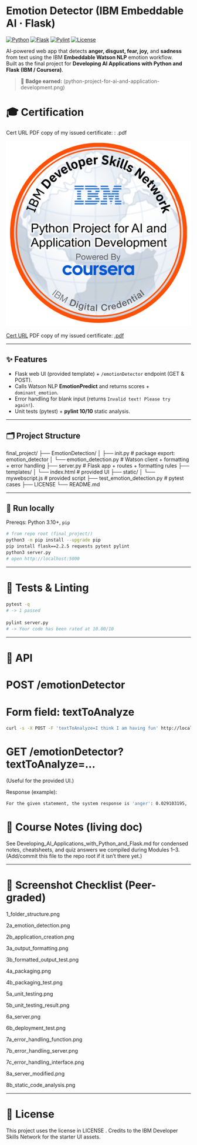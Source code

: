 # Emotion Detector (IBM Embeddable AI · Flask)

[![Python](https://img.shields.io/badge/python-3.10%2B-blue)](#)
[![Flask](https://img.shields.io/badge/flask-2.2-lightgrey)](#)
[![Pylint](https://img.shields.io/badge/pylint-10.00%2F10-brightgreen)](#)
[![License](https://img.shields.io/github/license/johndtwaldron/oaqjp-final-project-emb-ai)](LICENSE)

AI-powered web app that detects **anger, disgust, fear, joy,** and **sadness** from text using the IBM **Embeddable Watson NLP** emotion workflow.  
Built as the final project for **Developing AI Applications with Python and Flask (IBM / Coursera)**.

> 🔖 **Badge earned:** (python-project-for-ai-and-application-development.png)

# 🎓 Certification

Cert URL PDF copy of my issued certificate: : .pdf

![Credly Badge: ](python-project-for-ai-and-application-development.png)

[Cert URL](https://www.coursera.org/learn/python-project-for-ai-application-development?specialization=devops-and-software-engineering)
PDF copy of my issued certificate: [.pdf](.pdf)



---

## ✨ Features

- Flask web UI (provided template) + `/emotionDetector` endpoint (GET & POST).
- Calls Watson NLP **EmotionPredict** and returns scores + `dominant_emotion`.
- Error handling for blank input (returns `Invalid text! Please try again!`).
- Unit tests (pytest) + **pylint 10/10** static analysis.

---

## 🗂 Project Structure

final_project/
├── EmotionDetection/
│ ├── init.py # package export: emotion_detector
│ └── emotion_detection.py # Watson client + formatting + error handling
├── server.py # Flask app + routes + formatting rules
├── templates/
│ └── index.html # provided UI
├── static/
│ └── mywebscript.js # provided script
├── test_emotion_detection.py # pytest cases
├── LICENSE
└── README.md

---

## 🚀 Run locally

Prereqs: Python 3.10+, `pip`

```bash
# from repo root (final_project/)
python3 -m pip install --upgrade pip
pip install flask==2.2.5 requests pytest pylint
python3 server.py
# open http://localhost:5000
```


---

# 🧪 Tests & Linting

```bash
pytest -q
# -> 1 passed

pylint server.py
# -> Your code has been rated at 10.00/10
```

--- 

# 🔌 API
# POST /emotionDetector

# Form field: textToAnalyze

```bash
curl -s -X POST -F 'textToAnalyze=I think I am having fun' http://localhost:5000/e
```

# GET /emotionDetector?textToAnalyze=...

(Useful for the provided UI.)

Response (example): 
```bash
For the given statement, the system response is 'anger': 0.029103195, 'disgust': 0.0067921067, 'fear': 0.027528232, 'joy': 0.876574 and 'sadness': 0.06151191. The dominant emotion is joy.
```

# 📝 Course Notes (living doc)

See Developing_AI_Applications_with_Python_and_Flask.md for condensed notes, cheatsheets, and quiz answers we compiled during Modules 1–3. (Add/commit this file to the repo root if it isn’t there yet.)

--- 

# 📸 Screenshot Checklist (Peer-graded)

1_folder_structure.png

2a_emotion_detection.png

2b_application_creation.png

3a_output_formatting.png

3b_formatted_output_test.png

4a_packaging.png

4b_packaging_test.png

5a_unit_testing.png

5b_unit_testing_result.png

6a_server.png

6b_deployment_test.png

7a_error_handling_function.png

7b_error_handling_server.png

7c_error_handling_interface.png

8a_server_modified.png

8b_static_code_analysis.png

---

# 🧾 License

This project uses the license in LICENSE
. Credits to the IBM Developer Skills Network for the starter UI assets.
